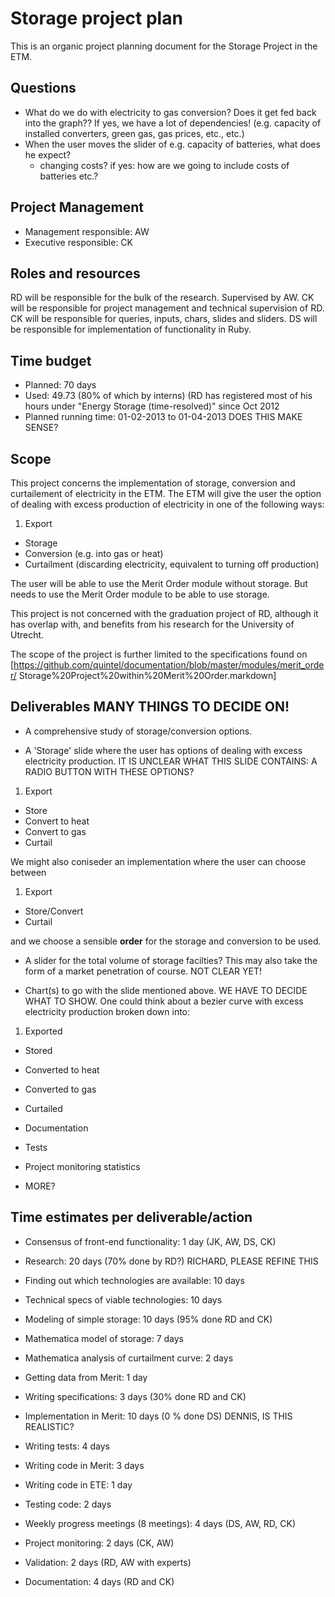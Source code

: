 # Storage project plan 

This is an organic project planning document for the Storage Project in the ETM.

## Questions

* What do we do with electricity to gas conversion? Does it get fed back into
  the graph?? If yes, we have a lot of dependencies! (e.g. capacity of installed
  converters, green gas, gas prices, etc., etc.)
* When the user moves the slider of e.g. capacity of batteries, what does he expect?
  - changing costs? if yes: how are we going to include costs of batteries etc.?

## Project Management

* Management responsible: AW
* Executive responsible: CK

## Roles and resources

RD will be responsible for the bulk of the research. Supervised by AW.
CK will be responsible for project management and technical supervision of RD.
CK will be responsible for queries, inputs, chars, slides and sliders.
DS will be responsible for implementation of functionality in Ruby.

## Time budget

* Planned: 70 days 
* Used: 49.73 (80% of which by interns) (RD has registered
  most of his hours under "Energy Storage (time-resolved)" since Oct 2012 
* Planned running time: 01-02-2013 to 01-04-2013 DOES THIS MAKE SENSE?

## Scope

This project concerns the implementation of storage, conversion and curtailement
of electricity in the ETM. 
The ETM will give the user the option of dealing with excess production of 
electricity in one of the following ways:

1. Export
* Storage
* Conversion (e.g. into gas or heat)
* Curtailment (discarding electricity, equivalent to turning off production)

The user will be able to use the Merit Order module without storage. But needs 
to use the Merit Order module to be able to use storage.

This project is not concerned with the graduation project of RD, although it 
has overlap with, and benefits from his research for the University of Utrecht.

The scope of the project is further limited to the specifications found on
[https://github.com/quintel/documentation/blob/master/modules/merit_order/
Storage%20Project%20within%20Merit%20Order.markdown]

## Deliverables MANY THINGS TO DECIDE ON!

* A comprehensive study of storage/conversion options.

* A 'Storage' slide where the user has options of dealing with excess 
electricity production. IT IS UNCLEAR WHAT THIS SLIDE CONTAINS: A RADIO BUTTON 
WITH THESE OPTIONS?

1. Export
* Store
* Convert to heat
* Convert to gas
* Curtail

We might also coniseder an implementation where the user can choose between

1. Export
* Store/Convert
* Curtail

and we choose a sensible **order** for the storage and conversion to be used.

* A slider for the total volume of storage facilties? This may also take the 
form of a market penetration of course. NOT CLEAR YET!

* Chart(s) to go with the slide mentioned above. WE HAVE TO DECIDE WHAT TO SHOW.
One could think about a bezier curve with excess electricity production broken 
down into:

1. Exported
* Stored
* Converted to heat
* Converted to gas
* Curtailed

* Documentation
* Tests
* Project monitoring statistics

* MORE?

## Time estimates per deliverable/action

* Consensus of front-end functionality:           1 day (JK, AW, DS, CK)

* Research: 20 days (70% done by RD?) RICHARD, PLEASE REFINE THIS
 * Finding out which technologies are available:  10 days
 * Technical specs of viable technologies:        10 days

* Modeling of simple storage:                     10 days (95% done RD and CK)
 * Mathematica model of storage:                  7 days
 * Mathematica analysis of curtailment curve:     2 days
 * Getting data from Merit:                       1 day

* Writing specifications:                         3 days (30% done RD and CK)

* Implementation in Merit: 10 days (0 % done DS) DENNIS, IS THIS REALISTIC?
 * Writing tests:                                 4 days
 * Writing code in Merit:                         3 days
 * Writing code in ETE:                           1 day
 * Testing code:                                  2 days

* Weekly progress meetings (8 meetings):          4 days (DS, AW, RD, CK)

* Project monitoring:                             2 days (CK, AW)

* Validation:                                     2 days (RD, AW with experts)

* Documentation:                                  4 days (RD and CK)
